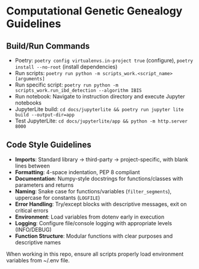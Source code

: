 # Computational Genetic Genealogy Guidelines

## Build/Run Commands
- Poetry: `poetry config virtualenvs.in-project true` (configure), `poetry install --no-root` (install dependencies)
- Run scripts: `poetry run python -m scripts_work.<script_name> [arguments]`
- Run specific script: `poetry run python -m scripts_work.run_ibd_detection --algorithm IBIS`
- Run notebook: Navigate to instruction directory and execute Jupyter notebooks
- JupyterLite build: `cd docs/jupyterlite && poetry run jupyter lite build --output-dir=app`
- Test JupyterLite: `cd docs/jupyterlite/app && python -m http.server 8000`

## Code Style Guidelines
- **Imports**: Standard library → third-party → project-specific, with blank lines between
- **Formatting**: 4-space indentation, PEP 8 compliant
- **Documentation**: Numpy-style docstrings for functions/classes with parameters and returns
- **Naming**: Snake case for functions/variables (`filter_segments`), uppercase for constants (`LOGFILE`)
- **Error Handling**: Try/except blocks with descriptive messages, exit on critical errors
- **Environment**: Load variables from dotenv early in execution
- **Logging**: Configure file/console logging with appropriate levels (INFO/DEBUG)
- **Function Structure**: Modular functions with clear purposes and descriptive names

When working in this repo, ensure all scripts properly load environment variables from ~/.env file.